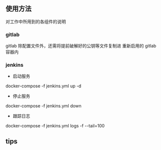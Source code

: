 ## 使用方法

对工作中所用到的各组件的说明

### gitlab

gitlab 除配置文件外，还需将提前破解好的公钥等文件复制进 重新启用的 gitlab 容器内

### jenkins

- 启动服务

docker-compose -f jenkins.yml up -d 

- 停止服务

docker-compose -f jenkins.yml down 

- 跟踪日志

docker-compose -f jenkins.yml logs -f --tail=100

## tips

